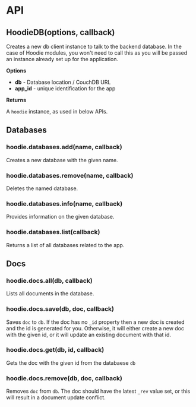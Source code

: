 # API


## HoodieDB(options, callback)

Creates a new db client instance to talk to the backend database. In the
case of Hoodie modules, you won't need to call this as you will be passed
an instance already set up for the application.

__Options__

* __db__ - Database location / CouchDB URL
* __app\_id__ - unique identification for the app

__Returns__

A `hoodie` instance, as used in below APIs.


## Databases

### hoodie.databases.add(name, callback)

Creates a new database with the given name.

### hoodie.databases.remove(name, callback)

Deletes the named database.

### hoodie.databases.info(name, callback)

Provides information on the given database.

### hoodie.databases.list(callback)

Returns a list of all databases related to the app.


## Docs

### hoodie.docs.all(db, callback)

Lists all documents in the database.

### hoodie.docs.save(db, doc, callback)

Saves `doc` to `db`. If the doc has no `_id` property then a new doc is
created and the id is generated for you. Otherwise, it will either create
a new doc with the given id, or it will update an existing document with
that id.

### hoodie.docs.get(db, id, callback)

Gets the doc with the given id from the databaese `db`

### hoodie.docs.remove(db, doc, callback)

Removes `doc` from `db`. The doc should have the latest `_rev` value set,
or this will result in a document update conflict.
